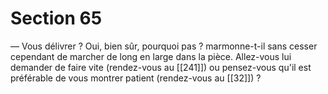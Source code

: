 # Section 65

— Vous délivrer ? Oui, bien sûr, pourquoi pas ? marmonne-t-il sans cesser cependant de marcher de long en large dans la pièce. Allez-vous lui demander de faire vite (rendez-vous au [[241]]) ou pensez-vous qu'il est préférable de vous montrer patient (rendez-vous au [[32]]) ?